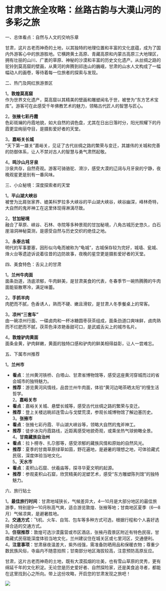 # 甘肃文旅全攻略：丝路古韵与大漠山河的多彩之旅  

一、总体看点：自然与人文的交响乐章  

甘肃，这片古老而神奇的土地，以其独特的地理位置和丰富的文化底蕴，成为了国内外游客心中的旅游胜地。它横跨黄土高原、青藏高原和内蒙古高原三大地理区，拥有壮丽的山川、广袤的草原、神秘的沙漠和丰富的历史文化遗产。从丝绸之路的驼铃到莫高窟的壁画，从黄河的奔腾到祁连山的巍峨，甘肃的山水人文构成了一幅幅动人的画卷，等待着每一位旅者的探索与发现。  

二、热门及网红旅游景区  

1。**敦煌莫高窟**  
作为世界文化遗产，莫高窟以其精美的壁画和雕塑闻名于世，被誉为“东方艺术宝库”。游客可在此感受千年佛教艺术的魅力，领略古代匠人的智慧与匠心。  

2。**张掖七彩丹霞**  
色彩斑斓的丹霞地貌，如大自然的调色盘，尤其在日出日落时分，阳光照耀下的丹霞更显绚丽夺目，是摄影爱好者的天堂。  

3。**嘉峪关长城**  
“天下第一雄关”嘉峪关，见证了古代丝绸之路的繁荣与变迁，其雄伟的关城和完善的防御体系，让人不禁对古人的智慧与勇气肃然起敬。  

4。**鸣沙山月牙泉**  
沙泉共存，自然奇观。游客可骑骆驼、滑沙，感受大漠的辽阔与月牙泉的宁静，夜晚观星更是别有一番风味。  

三、小众秘境：深度探索者的天堂  

1。**平山湖大峡谷**  
被誉为比肩张家界、媲美科罗拉多大峡谷的平山湖大峡谷，峡谷幽深，峰林奇特，大自然的鬼斧神工在这里体现得淋漓尽致。  

2。**甘加秘境**  
融合了草原、峡谷、石林、寺院等多种景观的甘加秘境，八角古城历史悠久，白石崖溶洞神秘莫测，是感受自然与历史交织的绝佳之地。  

3。**永泰古城**  
明代的军事要塞，因形似乌龟而被称为“龟城”，古城保存较为完好，城墙、瓮城、烽火台等遗迹诉说着往昔的边防故事，夜晚的星空更是摄影爱好者的天堂。  

四、美食特色：舌尖上的甘肃  

1。**兰州牛肉面**  
面条劲道，汤底浓郁，牛肉鲜美，是甘肃美食的代表，冬春季节一碗热腾腾的牛肉面能驱散寒冷，满足味蕾。  

2。**手抓羊肉**  
肉肥而不腻，色香诱人，熟而不硬、嫩且滑软，是甘肃人冬季餐桌上的常客。  

3。**凉州“三套车”**  
由一碗凉州行面、一碟卤肉和一杯冰糖圆枣茯茶组成，面条劲道口爽味鲜，卤肉熟而不烂肥而不腻，茯茶色泽浓艳香甜可口，是武威舌尖上的城市名片。  

4。**敦煌驴肉黄面**  
面条金黄，驴肉鲜嫩，黄面的独特口感和驴肉的鲜美相得益彰，让人一尝难忘。  

五、下属市州推荐  

1。**兰州市**  
* **看点**：兰州黄河铁桥、白塔山、甘肃省博物馆等，感受这座黄河穿城而过的省会城市的独特魅力。  
* **推荐**：游览黄河风情线，品尝兰州牛肉面，体验“黄河边喝茶晒太阳”的慢生活哲学。  
2。**嘉峪关市**  
* **看点**：嘉峪关关城、悬壁长城等，感受古代丝绸之路的繁荣与变迁。  
* **推荐**：登上关楼远眺祁连雪山与戈壁荒漠，参观长城博物馆了解边塞历史。  
3。**张掖市**  
* **看点**：张掖七彩丹霞、平山湖大峡谷等，领略大自然的鬼斧神工。  
* **推荐**：徒步冰沟丹霞路线，近距离感受地貌奇观，或乘坐热气球俯瞰全景。  
4。**甘南藏族自治州**  
* **看点**：拉卜楞寺、扎尕那等，感受浓郁的藏族风情和原始的自然风光。  
* **推荐**：夏季的甘南草原绿草如茵，野花遍地，是避暑的理想之地，可体验藏式民宿，深度体验当地文化。  
5。**天水市**  
* **看点**：麦积山石窟、伏羲庙等，探寻华夏文明的起源。  
* **推荐**：参观麦积山石窟，欣赏精美的泥塑艺术，感受“东方雕塑陈列馆”的独特魅力。  

六、旅行贴士  

1。**最佳旅行时间**：甘肃地域狭长，气候差异大，4—10月是大部分地区的最佳旅游季，特别是9—10月秋高气爽，适合游览敦煌、张掖等地；甘南地区夏季（6—8月）气候凉爽，是避暑胜地。  
2。**交通方式**：飞机、火车、自驾、包车等多种方式可选，根据行程和个人喜好选择合适的交通方式。  
3。**住宿推荐**：敦煌可选沙漠露营或市区酒店，张掖丹霞景区附近有特色民宿，甘南藏式民宿能深度体验当地文化，兰州建议住在城关区或七里河区，交通便利。  
4。**注意事项**：甘肃昼夜温差大，紫外线强，需准备防晒用品和保暖衣物；尊重少数民族风俗，寺庙内不随意拍照；甘南部分地区海拔较高，注意预防高原反应。  

甘肃，这片古老而神奇的土地，既有大漠孤烟的壮美，也有雪山草原的灵秀，更有绵延千年的文化积淀。无论您是历史爱好者、自然探险家，还是美食追寻者，都能在这里找到心之所向。带上这份攻略，开启您的甘肃发现之旅吧！  

![](http://www.onegreen.net/maps/Upload_maps/201609/2016091807281396.jpg)  
